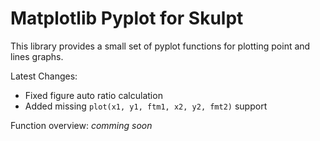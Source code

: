 # Matplotlib Pyplot for Skulpt

This library provides a small set of pyplot functions for plotting point and lines
graphs.


Latest Changes:
- Fixed figure auto ratio calculation
- Added missing ```plot(x1, y1, ftm1, x2, y2, fmt2)``` support


Function overview:
*comming soon*
